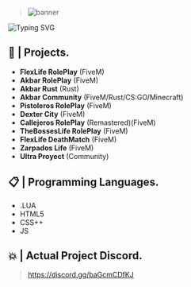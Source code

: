 > ![banner](https://i.imgur.com/eZadmyF.jpg)

 ![Typing SVG](https://readme-typing-svg.herokuapp.com?font=ubuntu&size=35&duration=3500&color=F78815&background=FFFFFF00&center=true&vCenter=true&width=450&lines=...+%C2%A1%C2%BF%3F!+%F0%9F%A4%B3;Hi!+%F0%9F%92%9E;%C2%A1im+SoyMaxi!+%F0%9F%93%80;FiveM+Developer+%F0%9F%92%BB;Front+End+Developer+%F0%9F%93%B0)

## 💼 | Projects.

- **FlexLife RolePlay** (FiveM)
- **Akbar RolePlay** (FiveM)
- **Akbar Rust** (Rust)
- **Akbar Community** (FiveM/Rust/CS:GO/Minecraft)
- **Pistoleros RolePlay** (FiveM)
- **Dexter City** (FiveM)
- **Callejeros RolePlay** (Remastered)(FiveM)
- **TheBossesLife RolePlay** (FiveM)
- **FlexLife DeathMatch** (FiveM)
- **Zarpados Life** (FiveM)
- **Ultra Proyect** (Community)

## 📋 | Programming Languages.

- .LUA
- HTML5
- CSS++
- JS

## 💥 | Actual Project Discord.

> https://discord.gg/baGcmCDfKJ
